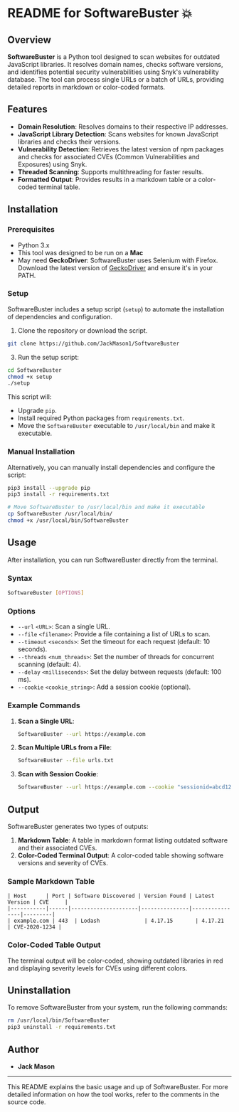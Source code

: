 # README for SoftwareBuster 💥

## Overview

**SoftwareBuster** is a Python tool designed to scan websites for outdated JavaScript libraries. It resolves domain names, checks software versions, and identifies potential security vulnerabilities using Snyk's vulnerability database. The tool can process single URLs or a batch of URLs, providing detailed reports in markdown or color-coded formats.

## Features

- **Domain Resolution**: Resolves domains to their respective IP addresses.
- **JavaScript Library Detection**: Scans websites for known JavaScript libraries and checks their versions.
- **Vulnerability Detection**: Retrieves the latest version of npm packages and checks for associated CVEs (Common Vulnerabilities and Exposures) using Snyk.
- **Threaded Scanning**: Supports multithreading for faster results.
- **Formatted Output**: Provides results in a markdown table or a color-coded terminal table.

## Installation

### Prerequisites

- Python 3.x
- This tool was designed to be run on a **Mac**
- May need **GeckoDriver**: SoftwareBuster uses Selenium with Firefox. Download the latest version of [GeckoDriver](https://github.com/mozilla/geckodriver/releases) and ensure it's in your PATH.

### Setup

SoftwareBuster includes a setup script (`setup`) to automate the installation of dependencies and configuration. 

1. Clone the repository or download the script.
```bash
git clone https://github.com/JackMason1/SoftwareBuster
```
3. Run the setup script:

```bash
cd SoftwareBuster
chmod +x setup
./setup
```

This script will:
- Upgrade `pip`.
- Install required Python packages from `requirements.txt`.
- Move the `SoftwareBuster` executable to `/usr/local/bin` and make it executable.

### Manual Installation

Alternatively, you can manually install dependencies and configure the script:

```bash
pip3 install --upgrade pip
pip3 install -r requirements.txt

# Move SoftwareBuster to /usr/local/bin and make it executable
cp SoftwareBuster /usr/local/bin/
chmod +x /usr/local/bin/SoftwareBuster
```

## Usage

After installation, you can run SoftwareBuster directly from the terminal.

### Syntax

```bash
SoftwareBuster [OPTIONS]
```

### Options

- `--url` `<URL>`: Scan a single URL.
- `--file` `<filename>`: Provide a file containing a list of URLs to scan.
- `--timeout` `<seconds>`: Set the timeout for each request (default: 10 seconds).
- `--threads` `<num_threads>`: Set the number of threads for concurrent scanning (default: 4).
- `--delay` `<milliseconds>`: Set the delay between requests (default: 100 ms).
- `--cookie` `<cookie_string>`: Add a session cookie (optional).

### Example Commands

1. **Scan a Single URL**:
   ```bash
   SoftwareBuster --url https://example.com
   ```

2. **Scan Multiple URLs from a File**:
   ```bash
   SoftwareBuster --file urls.txt
   ```

3. **Scan with Session Cookie**:
   ```bash
   SoftwareBuster --url https://example.com --cookie "sessionid=abcd1234"
   ```

## Output

SoftwareBuster generates two types of outputs:

1. **Markdown Table**: A table in markdown format listing outdated software and their associated CVEs.
2. **Color-Coded Terminal Output**: A color-coded table showing software versions and severity of CVEs.

### Sample Markdown Table

```
| Host      | Port | Software Discovered | Version Found | Latest Version | CVE     |
|-----------|------|---------------------|---------------|----------------|---------|
| example.com | 443  | Lodash              | 4.17.15       | 4.17.21        | CVE-2020-1234 |
```

### Color-Coded Table Output
The terminal output will be color-coded, showing outdated libraries in red and displaying severity levels for CVEs using different colors.

## Uninstallation

To remove SoftwareBuster from your system, run the following commands:

```bash
rm /usr/local/bin/SoftwareBuster
pip3 uninstall -r requirements.txt
```

## Author

- **Jack Mason**

---

This README explains the basic usage and up of SoftwareBuster. For more detailed information on how the tool works, refer to the comments in the source code.
